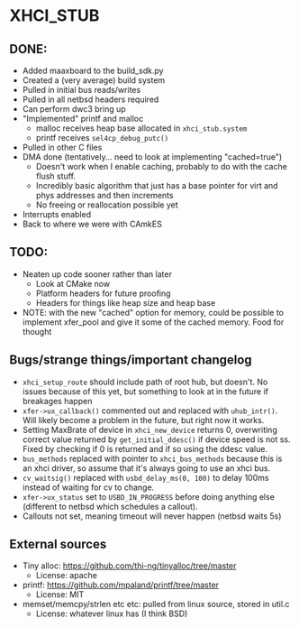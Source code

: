 # XHCI_STUB

## DONE:
- Added maaxboard to the build_sdk.py
- Created a (very average) build system
- Pulled in initial bus reads/writes
- Pulled in all netbsd headers required
- Can perform dwc3 bring up
- "Implemented" printf and malloc
    - malloc receives heap base allocated in `xhci_stub.system`
    - printf receives `sel4cp_debug_putc()`
- Pulled in other C files
- DMA done (tentatively... need to look at implementing "cached=true")
    - Doesn't work when I enable caching, probably to do with the cache flush stuff.
    - Incredibly basic algorithm that just has a base pointer for virt and phys addresses and then increments
    - No freeing or reallocation possible yet
- Interrupts enabled
- Back to where we were with CAmkES

## TODO:
- Neaten up code sooner rather than later
    - Look at CMake now
    - Platform headers for future proofing
    - Headers for things like heap size and heap base
- NOTE: with the new "cached" option for memory, could be possible to implement xfer_pool and give it some of the cached memory. Food for thought

## Bugs/strange things/important changelog
- `xhci_setup_route` should include path of root hub, but doesn't. No issues because of this yet, but something to look at in the future if breakages happen
- `xfer->ux_callback()` commented out and replaced with `uhub_intr()`. Will likely become a problem in the future, but right now it works.
- Setting MaxBrate of device in `xhci_new_device` returns 0, overwriting correct value returned by `get_initial_ddesc()` if device speed is not ss. Fixed by checking if 0 is returned and if so using the ddesc value.
- `bus_methods` replaced with pointer to `xhci_bus_methods` because this is an xhci driver, so assume that it's always going to use an xhci bus.
- `cv_waitsig()` replaced with `usbd_delay_ms(0, 100)` to delay 100ms instead of waiting for cv to change.
- `xfer->ux_status` set to `USBD_IN_PROGRESS` before doing anything else (different to netbsd which schedules a callout).
- Callouts not set, meaning timeout will never happen (netbsd waits 5s)

## External sources
- Tiny alloc: https://github.com/thi-ng/tinyalloc/tree/master
    - License: apache
- printf: https://github.com/mpaland/printf/tree/master
    - License: MIT
- memset/memcpy/strlen etc etc: pulled from linux source, stored in util.c
    - License: whatever linux has (I think BSD)